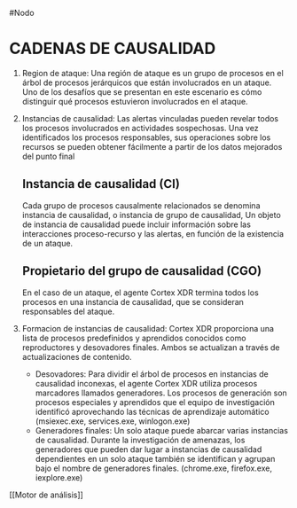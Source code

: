 #Nodo 

# CADENAS DE CAUSALIDAD
1. Region de ataque: Una región de ataque es un grupo de procesos en el árbol de procesos jerárquicos que están involucrados en un ataque. Uno de los desafíos que se presentan en este escenario es cómo distinguir qué procesos estuvieron involucrados en el ataque.

2. Instancias de causalidad: Las alertas vinculadas pueden revelar todos los procesos involucrados en actividades sospechosas. Una vez identificados los procesos responsables, sus operaciones sobre los recursos se pueden obtener fácilmente a partir de los datos mejorados del punto final
   ## Instancia de causalidad (CI)
   Cada grupo de procesos causalmente relacionados se denomina instancia de causalidad, o instancia de grupo de causalidad, Un objeto de instancia de causalidad puede incluir información sobre las interacciones proceso-recurso y las alertas, en función de la existencia de un ataque.
   ## Propietario del grupo de causalidad (CGO)
   En el caso de un ataque, el agente Cortex XDR termina todos los procesos en una instancia de causalidad, que se consideran responsables del ataque.

3. Formacion de instancias de causalidad: Cortex XDR proporciona una lista de procesos predefinidos y aprendidos conocidos como reproductores y desovadores finales. Ambos se actualizan a través de actualizaciones de contenido.
   - Desovadores: Para dividir el árbol de procesos en instancias de causalidad inconexas, el agente Cortex XDR utiliza procesos marcadores llamados generadores. Los procesos de generación son procesos especiales y aprendidos que el equipo de investigación identificó aprovechando las técnicas de aprendizaje automático (msiexec.exe, services.exe, winlogon.exe)
   - Generadores finales: Un solo ataque puede abarcar varias instancias de causalidad. Durante la investigación de amenazas, los generadores que pueden dar lugar a instancias de causalidad dependientes en un solo ataque también se identifican y agrupan bajo el nombre de generadores finales. (chrome.exe, firefox.exe, iexplore.exe)

[[Motor de análisis]]